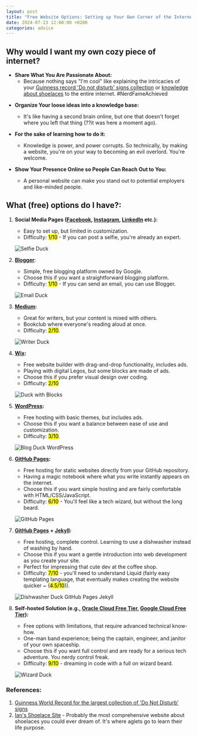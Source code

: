 ```yaml
---
layout: post
title: "Free Website Options: Setting up Your Own Corner of the Internet"
date: 2024-07-23 12:00:00 +0200
categories: advice
---
```


## Why would I want my own cozy piece of internet?

- **Share What You Are Passionate About:** 
  - Because nothing says "I'm cool" like explaining the intricacies of your [Guinness record 'Do not disturb' signs collection][dnd-collection] or [knowledge about shoelaces][shoelace-knowledge] to the entire internet. #NerdFameAchieved

[dnd-collection]: https://www.flickr.com/photos/128930963@N05/ "Jean-François Vernetti's 'Do Not Disturb' Signs Collection"
[shoelace-knowledge]: https://www.fieggen.com/shoelace/ "Ian's Shoelace Site"

- **Organize Your loose ideas into a knowledge base:** 
  - It's like having a second brain online, but one that doesn't forget where you left that thing (??it was here a moment ago).

- **For the sake of learning how to do it:** 
  - Knowledge is power, and power corrupts. So technically, by making a website, you're on your way to becoming an evil overlord. You're welcome.

- **Show Your Presence Online so People Can Reach Out to You:** 
  - A personal website can make you stand out to potential employers and like-minded people.

## What (free) options do I have?:

1. **Social Media Pages ([Facebook](https://www.facebook.com/), [Instagram](https://www.instagram.com/), [LinkedIn](https://www.linkedin.com/) etc.):** 
   - Easy to set up, but limited in customization.
   - Difficulty: <mark>1/10</mark> - If you can post a selfie, you're already an expert.
   
   ![Selfie Duck](/assets/images/1Setting%20up%20a%20Website/selfieduck.png)

2. [**Blogger**](https://www.blogger.com/about/?bpli=1): 
   - Simple, free blogging platform owned by Google.
   - Choose this if you want a straightforward blogging platform.
   - Difficulty: <mark>1/10</mark> - If you can send an email, you can use Blogger.
   
   ![Email Duck](/assets/images/1Setting%20up%20a%20Website/emailduck.png)

3. **[Medium](https://blog.hubspot.com/marketing/how-to-use-medium):**
   - Great for writers, but your content is mixed with others.
   - Bookclub where everyone's reading aloud at once.
   - Difficulty: <mark>2/10</mark>.
   
   ![Writer Duck](/assets/images/1Setting%20up%20a%20Website/writerduck.png)

4. **[Wix](https://www.wix.com/blog):** 
   - Free website builder with drag-and-drop functionality, includes ads.
   - Playing with digital Legos, but some blocks are made of ads.
   - Choose this if you prefer visual design over coding.
   - Difficulty: <mark>2/10</mark>
   
   ![Duck with Blocks](/assets/images/1Setting%20up%20a%20Website/duck_with_blocks.png)

5. **[WordPress](https://wordpress.com/):** 
   - Free hosting with basic themes, but includes ads.
   - Choose this if you want a balance between ease of use and customization.
   - Difficulty: <mark>3/10</mark>.
   
   ![Blog Duck WordPress](/assets/images/1Setting%20up%20a%20Website/blogduckwordpress.png)

6. **[GitHub Pages](https://pages.github.com/):**
   - Free hosting for static websites directly from your GitHub repository.
   - Having a magic notebook where what you write instantly appears on the internet.
   - Choose this if you want simple hosting and are fairly comfortable with HTML/CSS/JavaScript.
   - Difficulty: <mark>6/10</mark> - You'll feel like a tech wizard, but without the long beard.
   
   ![GitHub Pages](/assets/images/1Setting%20up%20a%20Website/githubpages.png)

7. **[GitHub Pages](https://pages.github.com/) + [Jekyll](https://jekyllrb.com/):**
   - Free hosting, complete control. Learning to use a dishwasher instead of washing by hand.
   - Choose this if you want a gentle introduction into web development as you create your site.
   - Perfect for impressing that cute dev at the coffee shop.
   - Difficulty: <mark>7/10</mark> - you'll need to understand Liquid (fairly easy templating language, that eventually makes creating the website quicker ~ (<mark>4.5/10</mark>)).
   
   ![Dishwasher Duck GitHub Pages Jekyll](/assets/images/1Setting%20up%20a%20Website/dishwasherduck_githubpagesjekyll.png)

8. **Self-hosted Solution (e.g., [Oracle Cloud Free Tier](https://www.oracle.com/cloud/free/), [Google Cloud Free Tier](https://cloud.google.com/free/)):**
   - Free options with limitations, that require advanced technical know-how.
   - One-man band experience; being the captain, engineer, and janitor of your own spaceship.
   - Choose this if you want full control and are ready for a serious tech adventure. You nerdy control freak.
   - Difficulty: <mark>9/10</mark> - dreaming in code with a full on wizard beard.
   
   ![Wizard Duck](/assets/images/1Setting%20up%20a%20Website/wizard_duck.png)

### References:

1. [Guinness World Record for the largest collection of 'Do Not Disturb' signs][guinness-record]
2. [Ian's Shoelace Site][shoelace-site] - Probably the most comprehensive website about shoelaces you could ever dream of. It's where aglets go to learn their life purpose.

[guinness-record]: https://www.guinnessworldrecords.com/world-records/largest-collection-of-do-not-disturb-signs/
[shoelace-site]: https://www.fieggen.com/shoelace/grannyknot.htm